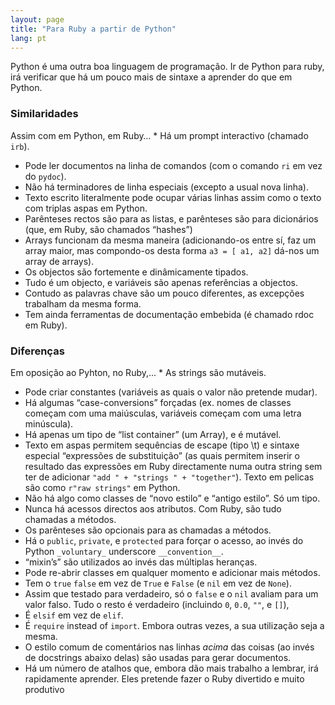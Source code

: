 ```yaml
---
layout: page
title: "Para Ruby a partir de Python"
lang: pt
---
```


Python é uma outra boa linguagem de programação. Ir de Python para ruby,
irá verificar que há um pouco mais de sintaxe a aprender do que em
Python.

### Similaridades

 Assim com em Python, em Ruby… * Há um prompt interactivo (chamado `irb`).
* Pode ler documentos na linha de comandos (com o comando `ri` em vez do
  `pydoc`).
* Não há terminadores de linha especiais (excepto a usual nova linha).
* Texto escrito literalmente pode ocupar várias linhas assim como o
  texto com triplas aspas em Python.
* Parênteses rectos são para as listas, e parênteses são para
  dicionários (que, em Ruby, são chamados “hashes”)
* Arrays funcionam da mesma maneira (adicionando-os entre sí, faz um
  array maior, mas compondo-os desta forma `a3 = [ a1, a2]` dá-nos um
  array de arrays).
* Os objectos são fortemente e dinâmicamente tipados.
* Tudo é um objecto, e variáveis são apenas referências a objectos.
* Contudo as palavras chave são um pouco diferentes, as excepções
  trabalham da mesma forma.
* Tem ainda ferramentas de documentação embebida (é chamado rdoc em
  Ruby).

### Diferenças

 Em oposição ao Pyhton, no Ruby,... * As strings são mutáveis.
* Pode criar constantes (variáveis as quais o valor não pretende mudar).
* Há algumas “case-conversions” forçadas (ex. nomes de classes começam
  com uma maiúsculas, variáveis começam com uma letra minúscula).
* Há apenas um tipo de “list container” (um Array), e é mutável.
* Texto em aspas permitem sequências de escape (tipo \\t) e sintaxe
  especial “expressões de substituição” (as quais permitem inserir o
  resultado das expressões em Ruby directamente numa outra string sem
  ter de adicionar `"add " + "strings " + "together"`). Texto em pelicas
  são como `r"raw strings"` em Python.
* Não há algo como classes de “novo estilo” e “antigo estilo”. Só um
  tipo.
* Nunca há acessos directos aos atributos. Com Ruby, são tudo chamadas a
  métodos.
* Os parênteses são opcionais para as chamadas a métodos.
* Há o `public`, `private`, e `protected` para forçar o acesso, ao invés
  do Python `_voluntary_` underscore `__convention__`.
* “mixin’s” são utilizados ao invés das múltiplas heranças.
* Pode re-abrir classes em qualquer momento e adicionar mais métodos.
* Tem o `true` `false` em vez de `True` e `False` (e `nil` em vez de
  `None`).
* Assim que testado para verdadeiro, só o `false` e o `nil` avaliam para
  um valor falso. Tudo o resto é verdadeiro (incluindo `0`, `0.0`, `""`,
  e `[]`),
* É `elsif` em vez de `elif`.
* É `require` instead of `import`. Embora outras vezes, a sua utilização
  seja a mesma.
* O estilo comum de comentários nas linhas *acima* das coisas (ao invés
  de docstrings abaixo delas) são usadas para gerar documentos.
* Há um número de atalhos que, embora dão mais trabalho a lembrar, irá
  rapidamente aprender. Eles pretende fazer o Ruby divertido e muito
  produtivo

